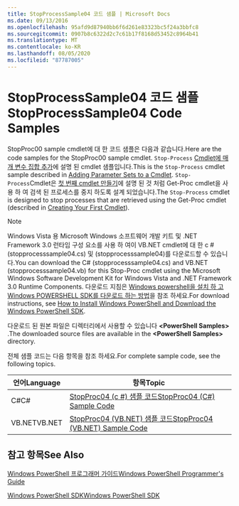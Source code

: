```yaml
---
title: StopProcessSample04 코드 샘플 | Microsoft Docs
ms.date: 09/13/2016
ms.openlocfilehash: 95afd9d87940bb6f6d261e83323bc5f24a3bbfc8
ms.sourcegitcommit: 0907b8c6322d2c7c61b17f8168d53452c8964b41
ms.translationtype: MT
ms.contentlocale: ko-KR
ms.lasthandoff: 08/05/2020
ms.locfileid: "87787005"
---
```

# <a name="stopprocesssample04-code-samples"></a><span data-ttu-id="e19ec-102">StopProcessSample04 코드 샘플</span><span class="sxs-lookup"><span data-stu-id="e19ec-102">StopProcessSample04 Code Samples</span></span>

<span data-ttu-id="e19ec-103">StopProc00 sample cmdlet에 대 한 코드 샘플은 다음과 같습니다.</span><span class="sxs-lookup"><span data-stu-id="e19ec-103">Here are the code samples for the StopProc00 sample cmdlet.</span></span> <span data-ttu-id="e19ec-104">`Stop-Process` [Cmdlet에 매개 변수 집합 추가](../cmdlet/adding-parameter-sets-to-a-cmdlet.md)에 설명 된 cmdlet 샘플입니다.</span><span class="sxs-lookup"><span data-stu-id="e19ec-104">This is the `Stop-Process` cmdlet sample described in [Adding Parameter Sets to a Cmdlet](../cmdlet/adding-parameter-sets-to-a-cmdlet.md).</span></span> <span data-ttu-id="e19ec-105">`Stop-Process`Cmdlet은 [첫 번째 cmdlet 만들기](../cmdlet/creating-a-cmdlet-without-parameters.md)에 설명 된 것 처럼 Get-Proc cmdlet을 사용 하 여 검색 된 프로세스를 중지 하도록 설계 되었습니다.</span><span class="sxs-lookup"><span data-stu-id="e19ec-105">The `Stop-Process` cmdlet is designed to stop processes that are retrieved using the Get-Proc cmdlet (described in [Creating Your First Cmdlet](../cmdlet/creating-a-cmdlet-without-parameters.md)).</span></span>

> [!NOTE]
> <span data-ttu-id="e19ec-106">Windows Vista 용 Microsoft Windows 소프트웨어 개발 키트 및 .NET Framework 3.0 런타임 구성 요소를 사용 하 여이 VB.NET cmdlet에 대 한 c # (stopprocesssample04.cs) 및 (stopprocesssample04)를 다운로드할 수 있습니다.</span><span class="sxs-lookup"><span data-stu-id="e19ec-106">You can download the C# (stopprocesssample04.cs) and VB.NET (stopprocesssample04.vb) for this Stop-Proc cmdlet using the Microsoft Windows Software Development Kit for Windows Vista and .NET Framework 3.0 Runtime Components.</span></span> <span data-ttu-id="e19ec-107">다운로드 지침은 [Windows powershell을 설치 하 고 Windows POWERSHELL SDK를 다운로드 하는 방법](/powershell/scripting/developer/installing-the-windows-powershell-sdk)을 참조 하세요.</span><span class="sxs-lookup"><span data-stu-id="e19ec-107">For download instructions, see [How to Install Windows PowerShell and Download the Windows PowerShell SDK](/powershell/scripting/developer/installing-the-windows-powershell-sdk).</span></span>
>
> <span data-ttu-id="e19ec-108">다운로드 된 원본 파일은 디렉터리에서 사용할 수 있습니다 **\<PowerShell Samples>** .</span><span class="sxs-lookup"><span data-stu-id="e19ec-108">The downloaded source files are available in the **\<PowerShell Samples>** directory.</span></span>

<span data-ttu-id="e19ec-109">전체 샘플 코드는 다음 항목을 참조 하세요.</span><span class="sxs-lookup"><span data-stu-id="e19ec-109">For complete sample code, see the following topics.</span></span>

|<span data-ttu-id="e19ec-110">언어</span><span class="sxs-lookup"><span data-stu-id="e19ec-110">Language</span></span>|<span data-ttu-id="e19ec-111">항목</span><span class="sxs-lookup"><span data-stu-id="e19ec-111">Topic</span></span>|
|--------------|-----------|
|<span data-ttu-id="e19ec-112">C#</span><span class="sxs-lookup"><span data-stu-id="e19ec-112">C#</span></span>|[<span data-ttu-id="e19ec-113">StopProc04 (c #) 샘플 코드</span><span class="sxs-lookup"><span data-stu-id="e19ec-113">StopProc04 (C#) Sample Code</span></span>](./stopprocesssample04-csharp-sample-code.md)|
|<span data-ttu-id="e19ec-114">VB.NET</span><span class="sxs-lookup"><span data-stu-id="e19ec-114">VB.NET</span></span>|[<span data-ttu-id="e19ec-115">StopProc04 (VB.NET) 샘플 코드</span><span class="sxs-lookup"><span data-stu-id="e19ec-115">StopProc04 (VB.NET) Sample Code</span></span>](./stopprocesssample04-vb-net-sample-code.md)|

## <a name="see-also"></a><span data-ttu-id="e19ec-116">참고 항목</span><span class="sxs-lookup"><span data-stu-id="e19ec-116">See Also</span></span>

[<span data-ttu-id="e19ec-117">Windows PowerShell 프로그래머 가이드</span><span class="sxs-lookup"><span data-stu-id="e19ec-117">Windows PowerShell Programmer's Guide</span></span>](./windows-powershell-programmer-s-guide.md)

[<span data-ttu-id="e19ec-118">Windows PowerShell SDK</span><span class="sxs-lookup"><span data-stu-id="e19ec-118">Windows PowerShell SDK</span></span>](../windows-powershell-reference.md)
